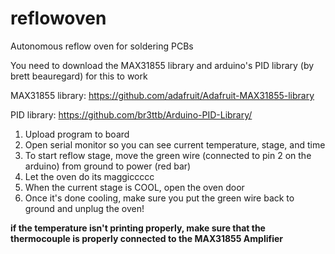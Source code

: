 # reflowoven
Autonomous reflow oven for soldering PCBs

You need to download the MAX31855 library and arduino's PID library (by brett beauregard) for this to work

MAX31855 library: https://github.com/adafruit/Adafruit-MAX31855-library

PID library: https://github.com/br3ttb/Arduino-PID-Library/

1. Upload program to board
2. Open serial monitor so you can see current temperature, stage, and time
3. To start reflow stage, move the green wire (connected to pin 2 on the arduino) from ground to power (red bar)
4. Let the oven do its maggiccccc
5. When the current stage is COOL, open the oven door
6. Once it's done cooling, make sure you put the green wire back to ground and unplug the oven!

**if the temperature isn't printing properly, make sure that the thermocouple is properly connected to the MAX31855 Amplifier**

